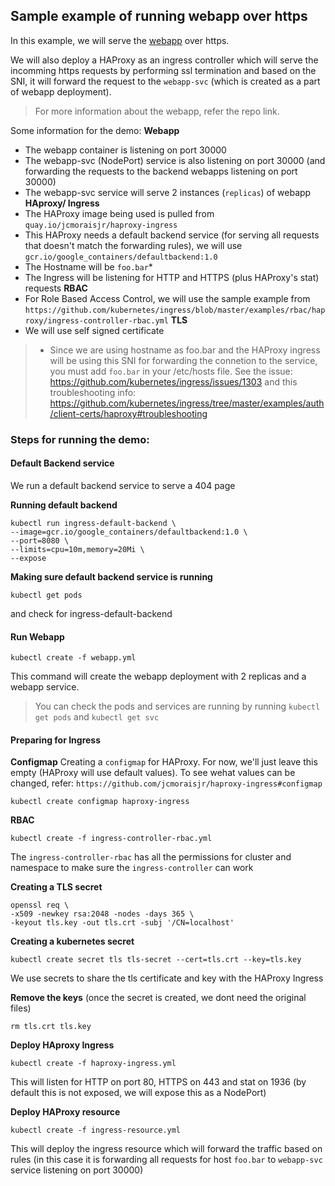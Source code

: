 ## Sample example of running webapp over https

In this example, we will serve the [webapp](https://github.com/Mohitsharma44/kubernetes-playground/tree/master/webapp)
over https.

We will also deploy a HAProxy as an ingress controller which will serve the incomming
https requests by performing ssl termination and based on the SNI, it will
forward the request to the `webapp-svc` (which is created as a part of webapp
deployment).
> For more information about the webapp, refer the repo link.

Some information for the demo:
**Webapp**
- The webapp container is listening on port 30000
- The webapp-svc (NodePort) service is also listening on port 30000
(and forwarding the requests to the backend webapps listening on port 30000)
- The webapp-svc service will serve 2 instances (`replicas`) of webapp
**HAproxy/ Ingress**
- The HAProxy image being used is pulled from `quay.io/jcmoraisjr/haproxy-ingress`
- This HAProxy needs a default backend service (for serving all requests that
doesn't match the forwarding rules), we will use `gcr.io/google_containers/defaultbackend:1.0`
- The Hostname will be `foo.bar`*
- The Ingress will be listening for HTTP and HTTPS (plus HAProxy's stat) requests
**RBAC**
- For Role Based Access Control, we will use the sample example from
`https://github.com/kubernetes/ingress/blob/master/examples/rbac/haproxy/ingress-controller-rbac.yml`
**TLS**
- We will use self signed certificate

> * Since we are using hostname as foo.bar and the HAProxy ingress will be using
> this SNI for forwarding the connetion to the service, you must add `foo.bar`
> in your /etc/hosts file.
> See the issue: https://github.com/kubernetes/ingress/issues/1303
> and this troubleshooting info: https://github.com/kubernetes/ingress/tree/master/examples/auth/client-certs/haproxy#troubleshooting


### Steps for running the demo:

#### Default Backend service
We run a default backend service to serve a 404 page

**Running default backend**
``` shell
kubectl run ingress-default-backend \
--image=gcr.io/google_containers/defaultbackend:1.0 \
--port=8080 \
--limits=cpu=10m,memory=20Mi \
--expose
```

**Making sure default backend service is running**

``` shell
kubectl get pods
```
and check for ingress-default-backend

#### Run Webapp

``` shell
kubectl create -f webapp.yml
```
This command will create the webapp deployment with
2 replicas and a webapp service.
> You can check the pods and services are running by
> running `kubectl get pods` and `kubectl get svc`

#### Preparing for Ingress

**Configmap**
Creating a `configmap` for HAProxy. For now, we'll just leave this empty
(HAProxy will use default values). To see wehat values can be changed, refer:
`https://github.com/jcmoraisjr/haproxy-ingress#configmap`
``` shell
kubectl create configmap haproxy-ingress
```

**RBAC**
``` shell
kubectl create -f ingress-controller-rbac.yml
```
The `ingress-controller-rbac` has all the permissions
for cluster and namespace to make sure the `ingress-controller`
can work

**Creating a TLS secret**

``` shell
openssl req \
-x509 -newkey rsa:2048 -nodes -days 365 \
-keyout tls.key -out tls.crt -subj '/CN=localhost'
```

**Creating a kubernetes secret**

``` shell
kubectl create secret tls tls-secret --cert=tls.crt --key=tls.key
```
We use secrets to share the tls certificate and key with the HAProxy Ingress

**Remove the keys** (once the secret is created, we dont need the original files)

``` shell
rm tls.crt tls.key
```

**Deploy HAproxy Ingress**

``` shell
kubectl create -f haproxy-ingress.yml
```
This will listen for HTTP on port 80, HTTPS on 443 and stat on 1936
(by default this is not exposed, we will expose this as a NodePort)

**Deploy HAProxy resource**

``` shell
kubectl create -f ingress-resource.yml
```
This will deploy the ingress resource which will forward the traffic based on rules
(in this case it is forwarding all requests for host `foo.bar` to `webapp-svc`
service listening on port 30000)
